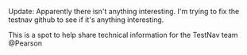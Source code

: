 Update: Apparently there isn't anything interesting.
I'm trying to fix the testnav github to see if it's anything interesting.


This is a spot to help share technical information for the TestNav team @Pearson

